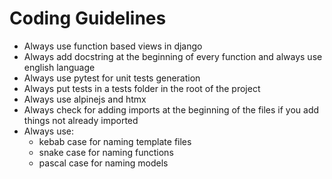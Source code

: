 # Coding Guidelines

* Always use function based views in django
* Always add docstring at the beginning of every function and always use english language
* Always use pytest for unit tests generation
* Always put tests in a tests folder in the root of the project
* Always use alpinejs and htmx
* Always check for adding imports at the beginning of the files if you add things not already imported
* Always use:
  * kebab case for naming template files
  * snake case for naming functions
  * pascal case for naming models
